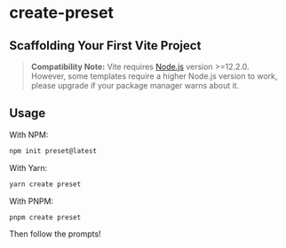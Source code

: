 # create-preset

## Scaffolding Your First Vite Project

> **Compatibility Note:**
> Vite requires [Node.js](https://nodejs.org/en/) version >=12.2.0. <br>However, some templates require a higher Node.js version to work, please upgrade if your package manager warns about it.

## Usage

With NPM:

```bash
npm init preset@latest
```

With Yarn:

```bash
yarn create preset
```

With PNPM:

```bash
pnpm create preset
```

Then follow the prompts!